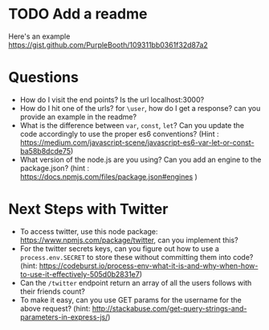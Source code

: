 # TODO Add a readme

Here's an example
https://gist.github.com/PurpleBooth/109311bb0361f32d87a2


# Questions

- How do I visit the end points? Is the url localhost:3000?
- How do I hit one of the urls? for `\user`, how do I get a response? can you provide an example in the readme?
- What is the difference between `var`, `const`, `let`? Can you update the code accordingly to use the proper es6 conventions?
(Hint : https://medium.com/javascript-scene/javascript-es6-var-let-or-const-ba58b8dcde75)
- What version of the node.js are you using? Can you add an engine to the package.json?
(hint : https://docs.npmjs.com/files/package.json#engines )


# Next Steps with Twitter

- To access twitter, use this node package: https://www.npmjs.com/package/twitter, can you implement this?
- For the twitter secrets keys, can you figure out how to use a `process.env.SECRET` to store these without committing them into code?
(hint: https://codeburst.io/process-env-what-it-is-and-why-when-how-to-use-it-effectively-505d0b2831e7)
- Can the `/twitter` endpoint return an array of all the users follows with their friends count?
- To make it easy, can you use GET params for the username for the above request?
(hint: http://stackabuse.com/get-query-strings-and-parameters-in-express-js/)
